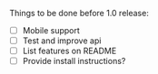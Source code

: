 Things to be done before 1.0 release:

 - [ ] Mobile support
 - [ ] Test and improve api
 - [ ] List features on README
 - [ ] Provide install instructions?
